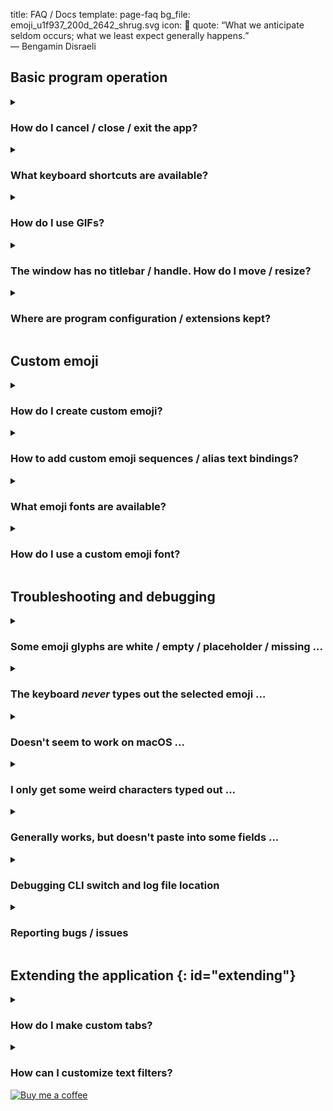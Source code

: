 title: FAQ / Docs
template: page-faq
bg_file: emoji_u1f937_200d_2642_shrug.svg
icon: 📘
quote: <q>What we anticipate seldom occurs; what we least expect generally happens.</q><br>— Bengamin Disraeli

## Basic program operation

<details markdown="1">
<summary><h3>How do I cancel / close / exit the app?</h3></summary>
To close EFCK, like any cancelable dialog, 
simply use Escape (<kbd>Esc</kbd>) key.
See here for additional [keyboard shortcuts](#keyboard-shortcuts).
</details>


<details markdown=1 id="keyboard-shortcuts">
<summary><h3>What keyboard shortcuts are available?</h3></summary>
EFCK responds to the following keyboard keys with
the specified actions:

* <kbd>Alt</kbd>+<kbd>E</kbd>: switch to _Emoji_ tab.
* <kbd>Alt</kbd>+<kbd>F</kbd>: switch to _Filters_ tab.
* <kbd>Alt</kbd>+<kbd>G</kbd>: switch to _GIFs_ tab.
* <kbd>Alt</kbd>+<kbd>O</kbd>: switch to _Options_ tab.
* <kbd>←</kbd>, <kbd>↑</kbd>, <kbd>→</kbd>, <kbd>↓</kbd> (arrow keys):
  move main view selection. To instead move the caret (text input cursor)
  in the text edit field, use e.g. <kbd>Ctrl</kbd>+<kbd>←</kbd> (or <kbd>Cmd</kbd>+<kbd>←</kbd> on macOS) or
  <kbd>Home</kbd> to move to the previous word.
* <kbd>Enter</kbd>: activate the current selection and issue the
  associated action (type out the chosen emoji or text,
  put stuff into system clipboard ...)
* <kbd>Alt</kbd>+<kbd>1</kbd> ... <kbd>Alt</kbd>+<kbd>9</kbd>: 
  select and activate the offset-numbered item in the view.
  Particularly useful in _Filters_ tab where the available
  transforms always maintain their sorted order regardless of input text.
* <kbd>Esc</kbd>: exit the application.
* <kbd>Ctrl</kbd>+<kbd>Alt</kbd>+<kbd>.</kbd>:
  **only on Windows**, this is installed to launch the Start Menu shortcut / program.
</details>


<details markdown="1">
<summary><h3>How do I use GIFs?</h3></summary>
Rather than activate the chosen GIF with <kbd>Enter</kbd> key (works on X11),
you can drag and drop it into the target receiver application. 
</details>


<details markdown="1">
<summary><h3>The window has no titlebar / handle. How do I move / resize?</h3></summary>
It is very modern for windows to draw their own window frames and reinvent
procedures for common window actions like resizing, moving, toggling state ...
These are called _client-side decorations_ and _branding_.
Who gives a f— what the user likes on their desktop.
"We gave you an app; you will submit to us, fully."
Digression over.

To resize the window, you can use the **size grip in the bottom right window corner**.

To move the window, you can **"pick it" on any background window surface**
(i.e. not the tabbar, not the text input field, not the main list view, 
but everything else).
</details>


<details markdown="1" id="config-home">
<summary><h3>Where are program configuration / extensions kept?</h3></summary>
EFCK stores it's files in user's local config home folder.
This location is platform dependent:

* **Windos**:  
  `%LOCALAPPDATA%\{APP_NAME}`  
  `%PROGRAMDATA%\{APP_NAME}` &nbsp;&nbsp;(sometimes)
* **macOS**:  
  `~/Library/Preferences/{APP_NAME}`
* **GNU/Linux/X11**:  
  `~/.config/{APP_NAME}`  
  `$XDG_CONFIG_HOME/{APP_NAME}` &nbsp;&nbsp;(if the variable is set).

In all above cases, `{APP_NAME}` stands for `"efck-chat-keyboard"`.
</details>



## Custom emoji

<details markdown=1 id="create-emoji">
<summary><h3>How do I create custom emoji?</h3></summary>
Emoji text characters are well-defined codepoints in the Unicode
Standard, released by the Unicode Consortium.
**You can't create your own emoji** in an interoperable manner, 
**but you can**
[_propose_ to the Unicode Consortium](https://www.unicode.org/emoji/proposals.html)
that a new emoji be added to Unicode standard.
Here is a
[list of current emoji proposals with their latest status](https://www.unicode.org/emoji/emoji-requests.html).

**You can also**
[add custom _emoji sequences_ and override text bindings](#emoji-custom-strings)
in EFCK.

**You _could_** [forge a new font](https://fontforge.org)
with custom images you pick assigned arbitrary codepoints
from the
[Unicode private use blocks](https://en.wikipedia.org/wiki/Private_Use_Areas)
and then make all your recipients use your font file,
but that's all unlikely and not really worthwhile. 
</details>


<details markdown="1" id="emoji-custom-strings">
<summary><h3>How to add custom emoji sequences / alias text bindings?</h3></summary>
You can create custom text aliases for emoji by adding lines to
_emoji-custom-strings.txt_ file kept in your
[config home folder](#config-home).

If the file doesn't exist, create it.
The expected format is simply the emoji character or sequence
(no whitespace allowed) followed by the desired text alias.
E.g.:

    # Comments are prefixed with '#' symbol and ignored
    # Line format: emoji_sequence any_text_alias
    👨🏿‍❤️‍💋‍👨🏿	gay
    😂🔫	blow brains out

For more inspiration, see [bundled _emoji-custom-strings.txt_](https://github.com/efck-chat-keyboard/efck/blob/master/efck/emoji-custom-strings.txt).
</details>


<details markdown=1 id="fonts">
<summary><h3>What emoji fonts are available?</h3></summary>

* **Apple Color Emoji** -- Emoji font on macOS and Apple devices.
* [**Noto Color Emoji**](https://fonts.google.com/noto/specimen/Noto+Color+Emoji)
  -- Google's emoji font used on Android and readily
  available on GNU/Linux.
* [**Twitter Color Emoji**](https://twemoji.twitter.com)
  -- A free-to-use Emoji font from Twitter,
  also shipped by Mozilla Firefox.
* **SegoeUI Emoji** -- Windows 7-11 emoji font.
* [**OpenMoji Color**](https://openmoji.org/)
  -- An open source emoji font that is currently in beta.
* **Joypixels** -- One needs a license to use the font. Geesh!
* [**Symbola**](https://dn-works.com/ufas/)
  -- A black and white font with fair Unicode 9.0 coverage.

Most fonts work well on Android/GNU/Linux/X11/fontconfig.
Presently, only the platform-shipped default fonts work
on Widows and macOS.

Note again, what emoji images your recipients see depends
solely on what emoji fonts are loaded on _their machines_,
therefore one might as well just stick with platform defaults.
</details>


<details markdown="1">
<summary><h3>How do I use a custom emoji font?</h3></summary>
By default, EFCK uses platform-default emoji font,
with fallback alternatives configured as are known to be supported.
You can force use of a custom emoji font family by setting
environment variable `ICON_FONT`. E.g.:

    export ICON_FONT="Twitter Color Emoji"
    ./efck-chat-keyboard

See instructions how to set environment variables
[on Linux](https://www.google.com/search?q=set+environment+variable+linux),
[on macOS](https://stackoverflow.com/questions/56307294/how-do-i-launch-a-mac-osx-macos-app-with-an-environment-variable-set),
and [on Windosw](https://www.google.com/search?q=set+environment+variable+windows).

Of course, the font has to be installed beforehand.
See here for [emoji font alternatives](#fonts).
</details>


## Troubleshooting and debugging

<details markdown="1">
<summary><h3>Some emoji glyphs are white / empty / placeholder / missing ...</h3></summary>
EFCK ships with official emoji sequences for the
[latest Unicode Standard](https://www.unicode.org/versions/latest/).
And cooking new emoji sequences is
[all the rage these days](#create-emoji).
**If you see only white empty squares**,
your platform emoji font (see [#fonts](#fonts)) and
any of the available fallback emoji fonts are, in fact,
missing glyphs for the associated code points.
What you can do is **update your font to the latest version**.
</details>


<details markdown="1">
<summary><h3>The keyboard <em>never</em> types out the selected emoji ...</h3></summary>

Typing out the text into the previously focused window may not be supported
on your platform. Typeout was tested working on Widosw, macOS,
Linux/X11 (using xdotool), and Linux/Wayland (using ydotool or wtype).

If it's not working for you on one of these platforms, please
[submit a bug report](#bug-report).
</details>


<details markdown="1">
<summary><h3>Doesn't seem to work on macOS ...</h3></summary>

Make sure you have followed [macOS installation notes]({filename}/pages/download.md#mac).
</details>


<details markdown="1">
<summary><h3>I only get some weird characters typed out ...</h3></summary>
If instead of the expected emoji or text the program types out
unexpected characters like empty rectangles or rectangles with some numbers
(like one of `𪛗�۝□`) or Chinese letters or strings like `&lt;ffffffff&gt;`,
**the issue likely lies with the receiving program**.
Please only raise new bug reports if you can't make it work
in a quality program like Firefox or Chromium.
</details>


<details markdown="1">
<summary><h3>Generally works, but doesn't paste into some fields ...</h3></summary>
The typeout function only works with **programs that _retain_
keyboard focus on the focused input field** even as their windows are
deactivated (unfocused).
Therefore, it works, for instance, with most browsers' location fields,
but it doesn't work with Windos' File Manager file rename operation
since the rename operation is canceled once the window loses focus.

**To augment the typeout function,
you can force use of system clipboard in _Options_ tab.**
</details>


<details id="debugging" markdown="1">
<summary><h3>Debugging CLI switch and log file location</h3></summary>
Use **`--debug` command line switch** to print debug messages on
stderr and into the log file.
Log file location is
`"$TMPDIR/efck-chat-keyboard-{timestamp}.log"`
where variable `$TMPDIR` is resolved as per the algorithm of
[Python's `tempfile.gettempdir()`](https://docs.python.org/3/library/tempfile.html#tempfile.gettempdir)
function.
</details>


<details id="bug-report" markdown="1">
<summary><h3>Reporting bugs / issues</h3></summary>
Please report bugs on the [issue tracker on GitHub](https://github.com/efck-chat-keyboard/efck/issues).
Please kindly revise
[contributing guidelines](https://github.com/efck-chat-keyboard/efck/blob/master/CONTRIBUTING.md),
in particular, see
[how to report bugs effectively](https://www.chiark.greenend.org.uk/~sgtatham/bugs.html). Thanks!
</details>


## Extending the application {: id="extending"}

<details markdown="1" id="custom-tabs">
<summary><h3>How do I make custom tabs?</h3></summary>
**EFCK is written in Python programming language
and based on Qt widget framework**, so you'll need some grasp of both.
In order to write a custom tab, simply extend
[`efck.tab.Tab`](https://github.com/efck-chat-keyboard/efck/blob/master/efck/tab.py)
class in your module file that you put in your
[config dir](#config-home)
"tabs" subdirectory (create it if doesn't exist).

See [bundled tabs](https://github.com/efck-chat-keyboard/efck/tree/master/efck/tabs)
for code inspiration and don't hesitate to
drop by the discussion forum if you think you need help.
</details>


<details markdown="1">
<summary><h3>How can I customize text filters?</h3></summary>
Create a python module in your
[config dir](#config-home)
"filters" subdirectory (create it if doesn't exist).
The module name will become the filter's name and
will affect its **sort order**. The module needs to define
one function as below:

    def func(text: str) -> str:
        transformed: str = ...  # transform text
        return transformed

    example = 'Placeholder to pass through func and show when text empty'

**To disable a built-in filter**, _name_ an empty file module
the same as the built-in filter you want to disable
(e.g. create empty file `$CONFIG_HOME/filters/bold.py`
to disable "bold" text transform).

See [bundled filters](https://github.com/efck-chat-keyboard/efck/tree/master/efck/filters)
for more transforming inspiration.
See also above [question on customizing tabs](#custom-tabs).
</details>


<div class="bmac"><a class href="https://www.buymeacoffee.com/__k_"><img alt="Buy me a coffee" src="{static}/images/BuyMeACoffee.webp"></a></div>

